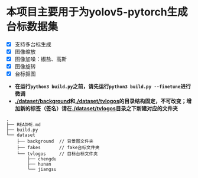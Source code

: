 # 本项目主要用于为yolov5-pytorch生成台标数据集
* [x] 支持多台标生成
* [x] 图像缩放
* [x] 图像加噪：椒盐、高斯
* [x] 图像旋转
* [x] 台标抠图
* **在运行`python3 build.py`之前，请先运行`python3 build.py --finetune`进行微调**
* **[./dataset/background](./dataset/background)和[./dataset/tvlogos](./dataset/tvlogos)的目录结构固定，不可改变；增加新的标签（签名）请在[./dataset/tvlogos](./dataset/tvlogos)目录之下新建对应的文件夹**
```
.
├── README.md
├── build.py
└── dataset
    ├── background  // 背景图文件夹
    ├── fakes       // fake台标文件夹
    └── tvlogos     // 目标台标文件夹
        ├── chengdu
        ├── hunan
        └── jiangsu
```